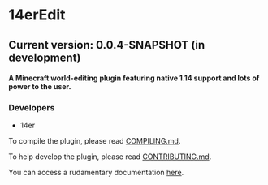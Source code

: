 # 14erEdit

## Current version: 0.0.4-SNAPSHOT (in development)

#### A Minecraft world-editing plugin featuring native 1.14 support and lots of power to the user.

### Developers

- 14er

To compile the plugin, please read [COMPILING.md](COMPILING.md).

To help develop the plugin, please read [CONTRIBUTING.md](CONTRIBUTING.md).

You can access a rudamentary documentation [here](https://docs.google.com/document/d/1X9vGkVR3y9gnRCK_aUvTJCkJqUQpmQox4QEd8y_kISc/edit?usp=sharing).
